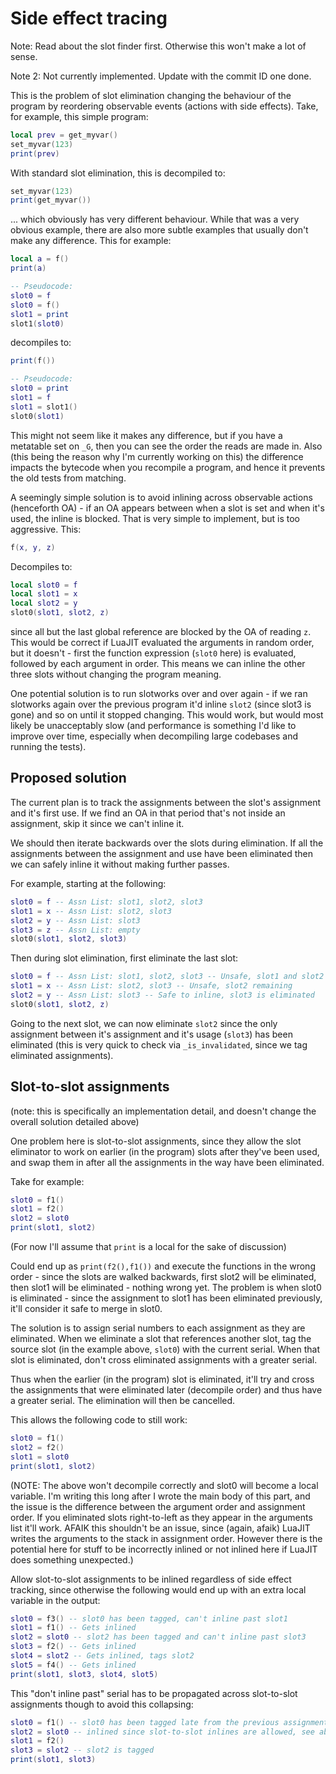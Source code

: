 # Side effect tracing

Note: Read about the slot finder first. Otherwise this won't
make a lot of sense.

Note 2: Not currently implemented. Update with the commit ID one done.

This is the problem of slot elimination changing the behaviour
of the program by reordering observable events (actions with
side effects). Take, for example, this simple program:

```lua
local prev = get_myvar()
set_myvar(123)
print(prev)
```

With standard slot elimination, this is decompiled to:

```lua
set_myvar(123)
print(get_myvar())
```

... which obviously has very different behaviour. While that was
a very obvious example, there are also more subtle examples that
usually don't make any difference. This for example:

```lua
local a = f()
print(a)

-- Pseudocode:
slot0 = f
slot0 = f()
slot1 = print
slot1(slot0)
```

decompiles to:

```lua
print(f())

-- Pseudocode:
slot0 = print
slot1 = f
slot1 = slot1()
slot0(slot1)
```

This might not seem like it makes any difference, but if you have a
metatable set on `_G`, then you can see the order the reads are made
in. Also (this being the reason why I'm currently working on this) the
difference impacts the bytecode when you recompile a program, and hence
it prevents the old tests from matching.

A seemingly simple solution is to avoid inlining across observable
actions (henceforth OA) - if an OA appears between when a slot is set
and when it's used, the inline is blocked. That is very simple to
implement, but is too aggressive. This:

```lua
f(x, y, z)
```

Decompiles to:

```lua
local slot0 = f
local slot1 = x
local slot2 = y
slot0(slot1, slot2, z)
```

since all but the last global reference are blocked by the OA of
reading `z`. This would be correct if LuaJIT evaluated the arguments
in random order, but it doesn't - first the function expression (`slot0` here)
is evaluated, followed by each argument in order. This means we can
inline the other three slots without changing the program meaning.

One potential solution is to run slotworks over and over again - if we
ran slotworks again over the previous program it'd inline `slot2` (since
slot3 is gone) and so on until it stopped changing. This would work, but
would most likely be unacceptably slow (and performance is something I'd
like to improve over time, especially when decompiling large codebases
and running the tests).

## Proposed solution

The current plan is to track the assignments between the slot's assignment
and it's first use. If we find an OA in that period that's not inside
an assignment, skip it since we can't inline it.

We should then iterate backwards over the slots during elimination. If
all the assignments between the assignment and use have been eliminated
then we can safely inline it without making further passes.

For example, starting at the following:

```lua
slot0 = f -- Assn List: slot1, slot2, slot3
slot1 = x -- Assn List: slot2, slot3
slot2 = y -- Assn List: slot3
slot3 = z -- Assn List: empty
slot0(slot1, slot2, slot3)
```

Then during slot elimination, first eliminate the last slot:

```lua
slot0 = f -- Assn List: slot1, slot2, slot3 -- Unsafe, slot1 and slot2 remaining
slot1 = x -- Assn List: slot2, slot3 -- Unsafe, slot2 remaining
slot2 = y -- Assn List: slot3 -- Safe to inline, slot3 is eliminated
slot0(slot1, slot2, z)
```

Going to the next slot, we can now eliminate `slot2` since the only assignment
between it's assignment and it's usage (`slot3`) has been eliminated (this is
very quick to check via `_is_invalidated`, since we tag eliminated assignments).

## Slot-to-slot assignments

(note: this is specifically an implementation detail, and doesn't change the
overall solution detailed above)

One problem here is slot-to-slot assignments, since they allow the slot eliminator
to work on earlier (in the program) slots after they've been used, and swap them
in after all the assignments in the way have been eliminated.

Take for example:

```lua
slot0 = f1()
slot1 = f2()
slot2 = slot0
print(slot1, slot2)
```

(For now I'll assume that `print` is a local for the sake of discussion)

Could end up as `print(f2(),f1())` and execute the functions in the wrong order - since
the slots are walked backwards, first slot2 will be eliminated, then slot1 will be
eliminated - nothing wrong yet. The problem is when slot0 is eliminated - since the
assignment to slot1 has been eliminated previously, it'll consider it safe to merge
in slot0.

The solution is to assign serial numbers to each assignment as they are eliminated. When
we eliminate a slot that references another slot, tag the source slot (in the example
above, `slot0`) with the current serial. When that slot is eliminated, don't cross eliminated
assignments with a greater serial.

Thus when the earlier (in the program) slot is eliminated, it'll try and cross the
assignments that were eliminated later (decompile order) and thus have a greater serial. The
elimination will then be cancelled.

This allows the following code to still work:

```lua
slot0 = f1()
slot2 = f2()
slot1 = slot0
print(slot1, slot2)
```

(NOTE: The above won't decompile correctly and slot0 will become a local variable. I'm
writing this long after I wrote the main body of this part, and the issue is the difference
between the argument order and assignment order. If you eliminated slots right-to-left as
they appear in the arguments list it'll work. AFAIK this shouldn't be an issue, since
(again, afaik) LuaJIT writes the arguments to the stack in assignment order. However there
is the potential here for stuff to be incorrectly inlined or not inlined here if LuaJIT
does something unexpected.)

Allow slot-to-slot assignments to be inlined regardless of side effect tracking, since
otherwise the following would end up with an extra local variable in the output:

```lua
slot0 = f3() -- slot0 has been tagged, can't inline past slot1
slot1 = f1() -- Gets inlined
slot2 = slot0 -- slot2 has been tagged and can't inline past slot3
slot3 = f2() -- Gets inlined
slot4 = slot2 -- Gets inlined, tags slot2
slot5 = f4() -- Gets inlined
print(slot1, slot3, slot4, slot5)
```

This "don't inline past" serial has to be propagated across slot-to-slot assignments
though to avoid this collapsing:

```lua
slot0 = f1() -- slot0 has been tagged late from the previous assignment, inlines
slot2 = slot0 -- inlined since slot-to-slot inlines are allowed, see above
slot1 = f2()
slot3 = slot2 -- slot2 is tagged
print(slot1, slot3)
```

